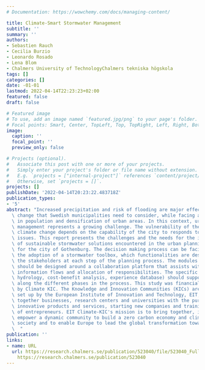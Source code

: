 ```yaml
---
# Documentation: https://wowchemy.com/docs/managing-content/

title: Climate-Smart Stormwater Management
subtitle: ''
summary: ''
authors:
- Sebastien Rauch
- Cecilia Burzio
- Leonardo Rosado
- Lena Blom
- Chalmers University of TechnologyChalmers tekniska högskola
tags: []
categories: []
date: -01-01
lastmod: 2022-04-14T22:23:23+02:00
featured: false
draft: false

# Featured image
# To use, add an image named `featured.jpg/png` to your page's folder.
# Focal points: Smart, Center, TopLeft, Top, TopRight, Left, Right, BottomLeft, Bottom, BottomRight.
image:
  caption: ''
  focal_point: ''
  preview_only: false

# Projects (optional).
#   Associate this post with one or more of your projects.
#   Simply enter your project's folder or file name without extension.
#   E.g. `projects = ["internal-project"]` references `content/project/deep-learning/index.md`.
#   Otherwise, set `projects = []`.
projects: []
publishDate: '2022-04-14T20:23:22.483718Z'
publication_types:
- '5'
abstract: "Increased precipitation and risk of flooding are major effects due to climate\
  \ change that Swedish municipalities need to consider, while facing an ongoing growth\
  \ in population and densification of urban areas. In this context, urban stormwater\
  \ management represents a growing challenge. The vulnerability of the society towards\
  \ climate change depends on the capability of the city to responds to environmental\
  \ issues. This report presents the challenges and the needs for the implementation\
  \ of sustainable stormwater solutions encountered in the urban planning process\
  \ for the city of Gothenburg. The decision making process can be facilitated by\
  \ the adoption of a stormwater toolbox, which functionalities are designed to support\
  \ the stakeholders at each step of the planning process. The modules of the toolbox\
  \ should be designed around a collaboration platform that assists with transparent\
  \ information flows and allocation of responsibilities. The specific modules (e.g.\
  \ hydrology, cost-benefit analysis, experience database) should support the needs\
  \ along the different phases in the process. This study was financially supported\
  \ by Climate KIC. The Knowledge and Innovation Communities (KICs) are partnerships\
  \ set up by the European Institute of Innovation and Technology, EIT, that bring\
  \ together businesses, research centers and universities with the purpose of developing\
  \ innovative products and services, starting new companies and training a new generation\
  \ of entrepreneurs. EIT Climate-KIC's mission is to bring together, inspire and\
  \ empower a dynamic community to build a zero carbon economy and climate resilient\
  \ society and to enable Europe to lead the global transformation towards sustainability.\
  \  "
publication: ''
links:
- name: URL
  url: https://research.chalmers.se/publication/523040/file/523040_Fulltext.pdf FULLTEXT
    https://research.chalmers.se/publication/523040
---
```

